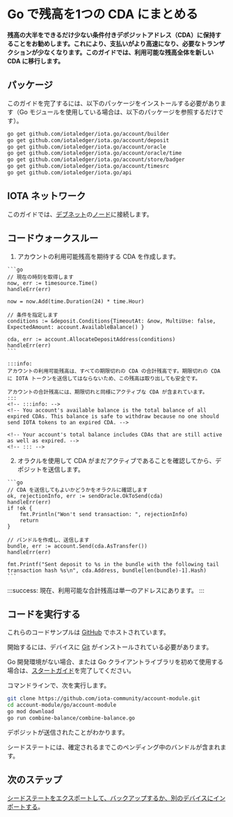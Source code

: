 # Go で残高を1つの CDA にまとめる
<!-- # Combine your balance into one CDA in Go -->

**残高の大半をできるだけ少ない条件付きデポジットアドレス（CDA）に保持することをお勧めします。これにより、支払いがより高速になり、必要なトランザクションが少なくなります。このガイドでは、利用可能な残高全体を新しい CDA に移行します。**
<!-- **You may want to keep the majority of your balance on as few conditional deposit addresses (CDA) as possible. This way, making payments is faster and requires fewer transactions. In this guide, you transfer your entire available balance to a new CDA.** -->

## パッケージ
<!-- ## Packages -->

このガイドを完了するには、以下のパッケージをインストールする必要があります（Go モジュールを使用している場合は、以下のパッケージを参照するだけです）。
<!-- To complete this guide, you need to install the following packages (if you're using Go modules, you just need to reference them): -->

```bash
go get github.com/iotaledger/iota.go/account/builder
go get github.com/iotaledger/iota.go/account/deposit
go get github.com/iotaledger/iota.go/account/oracle
go get github.com/iotaledger/iota.go/account/oracle/time
go get github.com/iotaledger/iota.go/account/store/badger
go get github.com/iotaledger/iota.go/account/timesrc
go get github.com/iotaledger/iota.go/api
```

## IOTA ネットワーク
<!-- ## IOTA network -->

このガイドでは、[デブネット](root://getting-started/0.1/network/iota-networks.md#devnet)の[ノード](root://getting-started/0.1/network/nodes.md)に接続します。
<!-- In this guide, we connect to a node on the [Devnet](root://getting-started/0.1/network/iota-networks.md#devnet). -->

## コードウォークスルー
<!-- ## Code walkthrough -->

1. アカウントの利用可能残高を期待する CDA を作成します。
  <!-- 1. Create a CDA that expects your account's available balance -->

    ```go
    // 現在の時刻を取得します
    now, err := timesource.Time()
    handleErr(err)

    now = now.Add(time.Duration(24) * time.Hour)

    // 条件を指定します
    conditions := &deposit.Conditions{TimeoutAt: &now, MultiUse: false, ExpectedAmount: account.AvailableBalance() }

    cda, err := account.AllocateDepositAddress(conditions)
    handleErr(err)
    ```

    :::info:
    アカウントの利用可能残高は、すべての期限切れの CDA の合計残高です。期限切れの CDA に IOTA トークンを送信してはならないため、この残高は取り出しても安全です。

    アカウントの合計残高には、期限切れと同様にアクティブな CDA が含まれています。
    :::
    <!-- :::info: -->
    <!-- You account's available balance is the total balance of all expired CDAs. This balance is safe to withdraw because no one should send IOTA tokens to an expired CDA. -->

    <!-- Your account's total balance includes CDAs that are still active as well as expired. -->
    <!-- ::: -->

2. オラクルを使用して CDA がまだアクティブであることを確認してから、デポジットを送信します。
  <!-- 2. Use the oracle to make sure that the CDA is still active, then send a deposit to it -->

    ```go
    // CDA を送信してもよいかどうかをオラクルに確認します
    ok, rejectionInfo, err := sendOracle.OkToSend(cda)
    handleErr(err)
    if !ok {
        fmt.Println("Won't send transaction: ", rejectionInfo)
        return
    }

    // バンドルを作成し、送信します
    bundle, err := account.Send(cda.AsTransfer())
    handleErr(err)

    fmt.Printf("Sent deposit to %s in the bundle with the following tail transaction hash %s\n", cda.Address, bundle[len(bundle)-1].Hash)
    ```

:::success:
現在、利用可能な合計残高は単一のアドレスにあります。
:::
<!-- :::success: -->
<!-- Now your total available balance is in a single address. -->
<!-- ::: -->

## コードを実行する
<!-- ## Run the code -->

これらのコードサンプルは [GitHub](https://github.com/iota-community/account-module) でホストされています。
<!-- These code samples are hosted on [GitHub](https://github.com/iota-community/account-module). -->

開始するには、デバイスに [Git](https://git-scm.com/book/en/v2/Getting-Started-Installing-Git) がインストールされている必要があります。
<!-- To get started you need [Git](https://git-scm.com/book/en/v2/Getting-Started-Installing-Git) installed on your device. -->

Go 開発環境がない場合、または Go クライアントライブラリを初めて使用する場合は、[スタートガイド](../../getting-started/go-quickstart.md)を完了してください。
<!-- If you don't have a Go development environment, or if this is your first time using the Go client library, complete our [getting started guide](../../getting-started/go-quickstart.md). -->

コマンドラインで、次を実行します。
<!-- In the command-line, do the following: -->

```bash
git clone https://github.com/iota-community/account-module.git
cd account-module/go/account-module
go mod download
go run combine-balance/combine-balance.go
```
デポジットが送信されたことがわかります。
<!-- You should see that the deposit was sent. -->

シードステートには、確定されるまでこのペンディング中のバンドルが含まれます。
<!-- Your seed state will contain this pending bundle until it is confirmed. -->

## 次のステップ
<!-- ## Next steps -->

[シードステートをエクスポートして、バックアップするか、別のデバイスにインポートする](../go/export-seed-state.md)。
<!-- [Try exporting your seed state so you back it up or import it onto another device](../go/export-seed-state.md). -->
